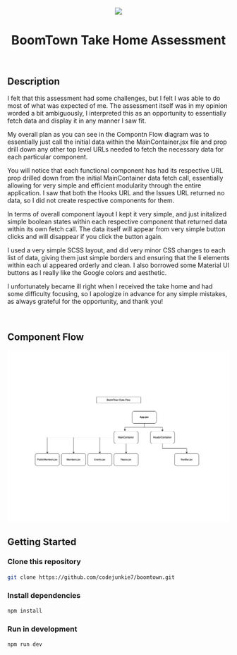 <h1 align="center">
  <br>
    <img src='https://avatars.githubusercontent.com/u/1214096?v=4'/>
    <br>
    <br>
  BoomTown Take Home Assessment
    <br>
  <br>
</h1>

## Description

I felt that this assessment had some challenges, but I felt I was able to do most of what was expected of me. The assessment itself was in my opinion worded a bit ambiguously, I interpreted this as an opportunity to essentially fetch data and display it in any manner I saw fit. 

My overall plan as you can see in the Compontn Flow diagram was to essentially just call the initial data within the MainContainer.jsx file and prop drill down any other top level URLs needed to fetch the necessary data for each particular component. 

You will notice that each functional component has had its respective URL prop drilled down from the initial MainContainer data fetch call, essentially allowing for very simple and efficient modularity through the entire application. I saw that both the Hooks URL and the Issues URL returned no data, so I did not create respective components for them. 

In terms of overall component layout I kept it very simple, and just initalized simple boolean states within each respective component that returned data within its own fetch call. The data itself will appear from very simple button clicks and will disappear if you click the button again. 

I used a very simple SCSS layout, and did very minor CSS changes to each list of data, giving them just simple borders and ensuring that the li elements within each ul appeared orderly and clean. I also borrowed some Material UI buttons as I really like the Google colors and aesthetic. 

I unfortunately became ill right when I received the take home and had some difficulty focusing, so I apologize in advance for any simple mistakes, as always grateful for the opportunity, and thank you! 

<br>

## Component Flow

<img src='./public/data-flow.jpg'/>

<br>

## Getting Started

### Clone this repository
```bash
git clone https://github.com/codejunkie7/boomtown.git
```

### Install dependencies
```bash
npm install
```

### Run in development
```bash
npm run dev
```

